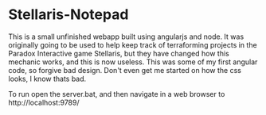 # Stellaris-Notepad
This is a small unfinished webapp built using angularjs and node. It was originally going to be used to help keep track of terraforming projects in the Paradox Interactive game Stellaris, but they have changed how this mechanic works, and this is now useless. This was some of my first angular code, so forgive bad design. Don't even get me started on how the css looks, I know thats bad.

To run open the server.bat, and then navigate in a web browser to http://localhost:9789/
